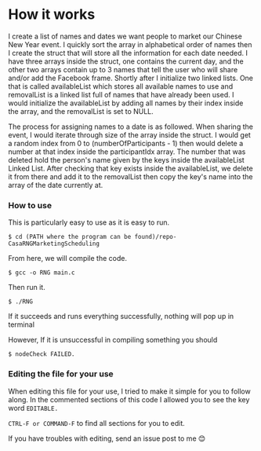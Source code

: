 # How it works
I create a list of names and dates we want people to market our Chinese New Year event. I quickly sort the array in alphabetical order of names then I create the struct that will store all the information for each date needed. I have three arrays inside the struct, one contains the current day, and the other two arrays contain up to 3 names that tell the user who will share and/or add the Facebook frame. Shortly after I initialize two linked lists. One that is called availableList which stores all available names to use and removalList is a linked list full of names that have already been used. I would initialize the availableList by adding all names by their index inside the array, and the removalList is set to NULL. 

The process for assigning names to a date is as followed. When sharing the event, I would iterate through size of the array inside the struct. I would get a random index from 0 to (numberOfParticipants - 1) then would delete a number at that index inside the participantIdx array. The number that was deleted hold the person's name given by the keys inside the availableList Linked List. After checking that key exists inside the availableList, we delete it from there and add it to the removalList then copy the key's name into the array of the date currently at.

### How to use
This is particularly easy to use as it is easy to run.


`$ cd (PATH where the program can be found)/repo-CasaRNGMarketingScheduling`


From here, we will compile the code.


`$ gcc -o RNG main.c`


Then run it.


`$ ./RNG`


If it succeeds and runs everything successfully, nothing will pop up in terminal

However, If it is unsuccessful in compiling something you should 


`$ nodeCheck FAILED.`


### Editing the file for your use
When editing this file for your use, I tried to make it simple for you to follow along.
In the commented sections of this code I allowed you to see the key word `EDITABLE.`

`CTRL-F or COMMAND-F` to find all sections for you to edit.

If you have troubles with editing, send an issue post to me :blush: 




